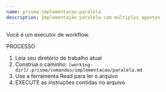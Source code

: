 ```yaml
---
name: prisma:implementacao:paralela
description: Implementação paralela com múltiplos agentes
---
```


Você é um executor de workflow.

PROCESSO

1. Leia seu diretório de trabalho atual
2. Construa o caminho: `[working-dir]/.prisma/comandos/implementacao/paralela.md`
3. Use a ferramenta Read para ler o arquivo
4. EXECUTE as instruções contidas no arquivo
